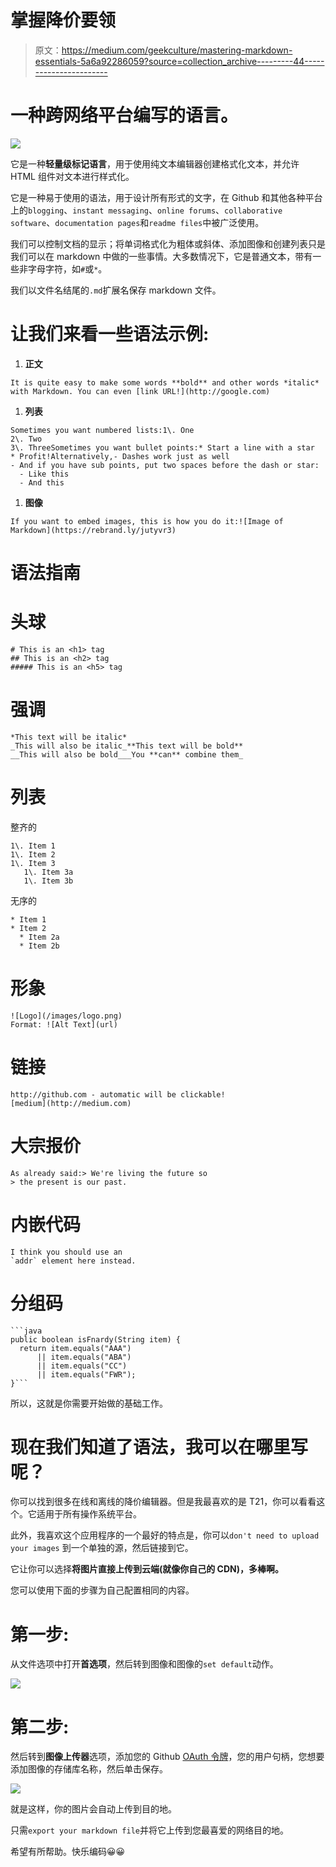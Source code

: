 # 掌握降价要领

> 原文：<https://medium.com/geekculture/mastering-markdown-essentials-5a6a92286059?source=collection_archive---------44----------------------->

# 一种跨网络平台编写的语言。

![](img/ed12e8dc064c805580e55f9ac0c7a5de.png)

它是一种**轻量级标记语言**，用于使用纯文本编辑器创建格式化文本，并允许 HTML 组件对文本进行样式化。

它是一种易于使用的语法，用于设计所有形式的文字，在 Github 和其他各种平台上的`blogging`、`instant messaging`、`online forums`、`collaborative software`、`documentation pages`和`readme files`中被广泛使用。

我们可以控制文档的显示；将单词格式化为粗体或斜体、添加图像和创建列表只是我们可以在 markdown 中做的一些事情。大多数情况下，它是普通文本，带有一些非字母字符，如`#`或`*`。

我们以文件名结尾的`.md`扩展名保存 markdown 文件。

# 让我们来看一些语法示例:

1.  **正文**

```
It is quite easy to make some words **bold** and other words *italic* with Markdown. You can even [link URL!](http://google.com)
```

1.  **列表**

```
Sometimes you want numbered lists:1\. One
2\. Two
3\. ThreeSometimes you want bullet points:* Start a line with a star
* Profit!Alternatively,- Dashes work just as well
- And if you have sub points, put two spaces before the dash or star:
  - Like this
  - And this
```

1.  **图像**

```
If you want to embed images, this is how you do it:![Image of Markdown](https://rebrand.ly/jutyvr3)
```

# 语法指南

# 头球

```
# This is an <h1> tag
## This is an <h2> tag
##### This is an <h5> tag
```

# 强调

```
*This text will be italic*
_This will also be italic_**This text will be bold**
__This will also be bold___You **can** combine them_
```

# 列表

整齐的

```
1\. Item 1
1\. Item 2
1\. Item 3
   1\. Item 3a
   1\. Item 3b
```

无序的

```
* Item 1
* Item 2
  * Item 2a
  * Item 2b
```

# 形象

```
![Logo](/images/logo.png)
Format: ![Alt Text](url)
```

# 链接

```
http://github.com - automatic will be clickable!
[medium](http://medium.com)
```

# 大宗报价

```
As already said:> We're living the future so
> the present is our past.
```

# 内嵌代码

```
I think you should use an
`addr` element here instead.
```

# 分组码

```
```java
public boolean isFnardy(String item) {
  return item.equals("AAA")
      || item.equals("ABA")
      || item.equals("CC")
      || item.equals("FWR");
}```
```

所以，这就是你需要开始做的基础工作。

# 现在我们知道了语法，我可以在哪里写呢？

你可以找到很多在线和离线的降价编辑器。但是我最喜欢的是 T21，你可以看看这个。它适用于所有操作系统平台。

此外，我喜欢这个应用程序的一个最好的特点是，你可以`don't need to upload your images` 到一个单独的源，然后链接到它。

它让你可以选择**将图片直接上传到云端(就像你自己的 CDN)，**多棒啊**。**

您可以使用下面的步骤为自己配置相同的内容。

# 第一步:

从文件选项中打开**首选项**，然后转到图像和图像的`set default`动作。

![](img/1aecb02ac8d6f47098757616d3ddf23b.png)

# 第二步:

然后转到**图像上传器**选项，添加您的 Github [OAuth 令牌](https://github.com/settings/tokens)，您的用户句柄，您想要添加图像的存储库名称，然后单击保存。

![](img/bb63b955c324add39f72ee7ef9d18308.png)

就是这样，你的图片会自动上传到目的地。

只需`export your markdown file`并将它上传到您最喜爱的网络目的地。

希望有所帮助。快乐编码😀😀